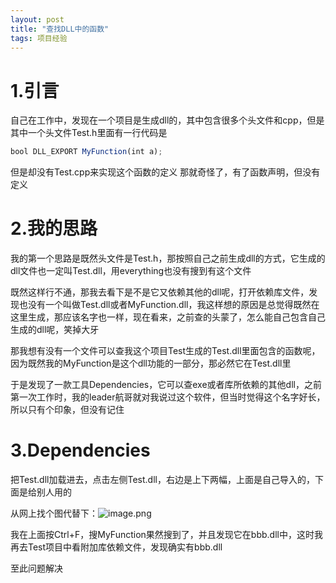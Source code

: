 ```yaml
---
layout: post
title: "查找DLL中的函数"
tags: 项目经验
---
```


# 1.引言

自己在工作中，发现在一个项目是生成dll的，其中包含很多个头文件和cpp，但是其中一个头文件Test.h里面有一行代码是

```javascript
bool DLL_EXPORT MyFunction(int a);
```

但是却没有Test.cpp来实现这个函数的定义
那就奇怪了，有了函数声明，但没有定义

# 2.我的思路

我的第一个思路是既然头文件是Test.h，那按照自己之前生成dll的方式，它生成的dll文件也一定叫Test.dll，用everything也没有搜到有这个文件

既然这样行不通，那我去看下是不是它又依赖其他的dll呢，打开依赖库文件，发现也没有一个叫做Test.dll或者MyFunction.dll，我这样想的原因是总觉得既然在这里生成，那应该名字也一样，现在看来，之前查的头蒙了，怎么能自己包含自己生成的dll呢，笑掉大牙

那我想有没有一个文件可以查我这个项目Test生成的Test.dll里面包含的函数呢，因为既然我的MyFunction是这个dll功能的一部分，那必然它在Test.dll里

于是发现了一款工具Dependencies，它可以查exe或者库所依赖的其他dll，之前第一次工作时，我的leader航哥就对我说过这个软件，但当时觉得这个名字好长，所以只有个印象，但没有记住

# 3.Dependencies

把Test.dll加载进去，点击左侧Test.dll，右边是上下两幅，上面是自己导入的，下面是给别人用的

从网上找个图代替下：![image.png](https://bbs-img.huaweicloud.com/blogs/img/20230614/1686733490299891754.png)

我在上面按Ctrl+F，搜MyFunction果然搜到了，并且发现它在bbb.dll中，这时我再去Test项目中看附加库依赖文件，发现确实有bbb.dll

至此问题解决
